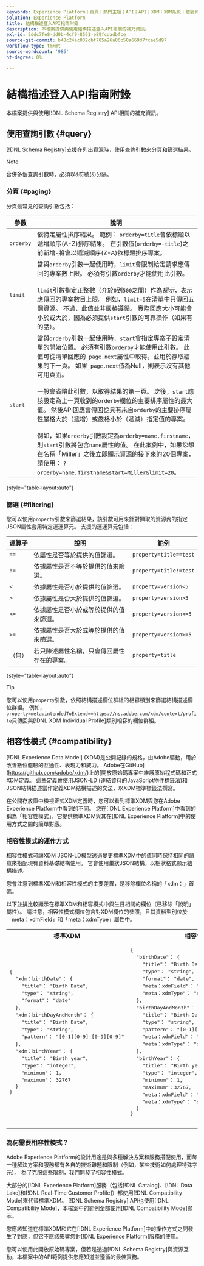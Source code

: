 ```yaml
---
keywords: Experience Platform；首頁；熱門主題；API；API；XDM；XDM系統；體驗資料模型；體驗資料模型；資料模型；資料模型；結構描述登入；結構描述登入；相容性；相容性；相容性模式；相容性模式；欄位型別；欄位型別；
solution: Experience Platform
title: 結構描述登入API指南附錄
description: 本檔案提供與使用結構描述登入API相關的補充資訊。
exl-id: 2ddc7fe8-dd0b-4cf9-8561-e89fcdadbfce
source-git-commit: b48c24ac032cbf785a26a86b50a669d7fcae5d97
workflow-type: tm+mt
source-wordcount: '986'
ht-degree: 0%

---
```


# 結構描述登入API指南附錄

本檔案提供與使用[!DNL Schema Registry] API相關的補充資訊。

## 使用查詢引數 {#query}

[!DNL Schema Registry]支援在列出資源時，使用查詢引數來分頁和篩選結果。

>[!NOTE]
>
>合併多個查詢引數時，必須以&amp;符號(`&`)分隔。

### 分頁 {#paging}

分頁最常見的查詢引數包括：

| 參數 | 說明 |
| --- | --- |
| `orderby` | 依特定屬性排序結果。 範例： `orderby=title`會依標題以遞增順序(A-Z)排序結果。 在引數值(`orderby=-title`)之前新增`-`將會以遞減順序(Z-A)依標題排序專案。 |
| `limit` | 當與`orderby`引數一起使用時，`limit`會限制給定請求應傳回的專案數上限。 必須有引數`orderby`才能使用此引數。<br><br> `limit`引數指定正整數（介於`0`到`500`之間）作為&#x200B;*提示*，表示應傳回的專案數目上限。 例如，`limit=5`在清單中只傳回五個資源。 不過，此值並非嚴格遵循。 實際回應大小可能會小於或大於，因為必須提供`start`引數的可靠操作（如果有的話）。 |
| `start` | 當與`orderby`引數一起使用時，`start`會指定專案子設定清單的開始位置。 必須有引數`orderby`才能使用此引數。 此值可從清單回應的`_page.next`屬性中取得，並用於存取結果的下一頁。 如果`_page.next`值為Null，則表示沒有其他可用頁面。<br><br>一般會省略此引數，以取得結果的第一頁。 之後，`start`應該設定為上一頁收到的`orderby`欄位的主要排序屬性的最大值。 然後API回應會傳回從具有來自`orderby`的主要排序屬性嚴格大於（遞增）或嚴格小於（遞減）指定值的專案。<br><br>例如，如果`orderby`引數設定為`orderby=name,firstname`，則`start`引數將包含`name`屬性的值。 在此案例中，如果您想在名稱「Miller」之後立即顯示資源的接下來的20個專案，請使用： `?orderby=name,firstname&start=Miller&limit=20`。 |

{style="table-layout:auto"}

### 篩選 {#filtering}

您可以使用`property`引數來篩選結果，該引數可用來針對擷取的資源內的指定JSON屬性套用特定運運算元。 支援的運運算元包括：

| 運算子 | 說明 | 範例 |
| --- | --- | --- |
| `==` | 依屬性是否等於提供的值篩選。 | `property=title==test` |
| `!=` | 依據屬性是否不等於提供的值來篩選。 | `property=title!=test` |
| `<` | 依據屬性是否小於提供的值篩選。 | `property=version<5` |
| `>` | 依據屬性是否大於提供的值篩選。 | `property=version>5` |
| `<=` | 依據屬性是否小於或等於提供的值來篩選。 | `property=version<=5` |
| `>=` | 依據屬性是否大於或等於提供的值來篩選。 | `property=version>=5` |
| （無） | 若只陳述屬性名稱，只會傳回屬性存在的專案。 | `property=title` |

{style="table-layout:auto"}

>[!TIP]
>
>您可以使用`property`引數，依照結構描述欄位群組的相容類別來篩選結構描述欄位群組。 例如，`property=meta:intendedToExtend==https://ns.adobe.com/xdm/context/profile`只傳回與[!DNL XDM Individual Profile]類別相容的欄位群組。

## 相容性模式 {#compatibility}

[!DNL Experience Data Model] (XDM)是公開記錄的規格，由Adobe驅動，用於改善數位體驗的互通性、表現力和威力。 Adobe在GitHub](https://github.com/adobe/xdm/)上的[開放原始碼專案中維護原始程式碼和正式XDM定義。 這些定義會使用JSON-LD (連結資料的JavaScript物件標籤法)和JSON結構描述當作定義XDM結構描述的文法，以XDM標準標籤法撰寫。

在公開存放庫中檢視正式XDM定義時，您可以看到標準XDM與您在Adobe Experience Platform中看到的不同。 您在[!DNL Experience Platform]中看到的稱為「相容性模式」，它提供標準XDM與其在[!DNL Experience Platform]中的使用方式之間的簡單對應。

### 相容性模式的運作方式

相容性模式可讓XDM JSON-LD模型透過變更標準XDM中的值同時保持相同的語意來搭配現有資料基礎結構使用。 它會使用巢狀JSON結構，以樹狀格式顯示結構描述。

您會注意到標準XDM和相容性模式的主要差異，是移除欄位名稱的「xdm：」首碼。

以下並排比較顯示在標準XDM和相容模式中與生日相關的欄位（已移除「說明」屬性）。 請注意，相容性模式欄位包含對XDM欄位的參照，且其資料型別位於「meta：xdmField」和「meta：xdmType」屬性中。

<table style="table-layout:auto">
  <th>標準XDM</th>
  <th>相容性模式</th>
  <tr>
  <td>
  <pre class=" language-json">
{
  "xdm：birthDate"： {
    "title"： "Birth Date"，
    "type"： "string"，
    "format"： "date"
  }，
  "xdm：birthDayAndMonth"： {
    "title"： "Birth Date"，
    "type"： "string"，
    "pattern"： "[0-1][0-9]-[0-9][0-9]"
  }，
  "xdm：birthYear"： {
    "title"： "Birth year"，
    "type"： "integer"，
    "minimum"： 1，
    "maximum"： 32767
  }
}
  </pre>
  </td>
  <td>
  <pre class=" language-json">
{
  "birthDate"： {
    "title"： "Birth Date"，
    "type"： "string"，
    "format"： "date"，
    "meta：xdmField"： "xdm：birthDate"，
    "meta：xdmType"： "date"
  }，
  "birthDayAndMonth"： {
    "title"： "Birth Date"，
    "type"： "string"，
    "pattern"： "[0-1][0-9]-[0-9][0-9]"，
    "meta：xdmField"： "xdm：birthDayAndMonth"，
    "meta：xdmType"： "string"
  }，
  "birthYear"： {
    "title"： "Birth year"，
    "type"： "integer"，
    "minimum"： 1，
    "maximum"：32767，
    "meta：xdmField"： "xdm：birthYear"，
    "meta：xdmType"： "short"
  }
}
      </pre>
  </td>
  </tr>
</table>

### 為何需要相容性模式？

Adobe Experience Platform的設計用途是與多種解決方案和服務搭配使用，而每一種解決方案和服務都有各自的技術難題和限制（例如，某些技術如何處理特殊字元）。 為了克服這些限制，我們開發了相容性模式。

大部分的[!DNL Experience Platform]服務（包括[!DNL Catalog]、[!DNL Data Lake]和[!DNL Real-Time Customer Profile]）都使用[!DNL Compatibility Mode]來代替標準XDM。 [!DNL Schema Registry] API也使用[!DNL Compatibility Mode]，本檔案中的範例全部使用[!DNL Compatibility Mode]顯示。

您應該知道在標準XDM和它在[!DNL Experience Platform]中的操作方式之間發生了對應，但它不應該影響您對[!DNL Experience Platform]服務的使用。

您可以使用此開放原始碼專案，但若是透過[!DNL Schema Registry]與資源互動，本檔案中的API範例提供您應知道並遵循的最佳實務。
